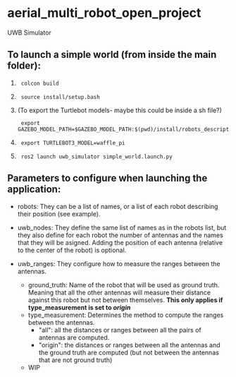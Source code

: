 # aerial_multi_robot_open_project
UWB Simulator

## To launch a simple world (from inside the main folder):

1.      colcon build
2.      source install/setup.bash
3. (To export the Turtlebot models- maybe this could be inside a sh file?) 
        
        export GAZEBO_MODEL_PATH=$GAZEBO_MODEL_PATH:$(pwd)/install/robots_description/share/robots_description/models
4.      export TURTLEBOT3_MODEL=waffle_pi
5.      ros2 launch uwb_simulator simple_world.launch.py


## Parameters to configure when launching the application:

- robots: They can be a list of names, or a list of each robot describing their position (see example).
- uwb_nodes: They define the same list of names as in the robots list, but they also define for each robot the number of antennas and the names that they will be asigned. Adding the position of each antenna (relative to the center of the robot) is optional.
- uwb_ranges: They configure how to measure the ranges between the antennas.

  - ground_truth: Name of the robot that will be used as ground truth. Meaning that all the other antennas will measure their distance against this robot but not between themselves. **This only applies if type_measurement is set to _origin_**
  - type_measurement: Determines the method to compute the ranges between the antennas.
    - "all": all the distances or ranges between all the pairs of antennas are computed.
    - "origin": the distances or ranges between all the antennas and the ground truth are computed (but not between the antennas that are not ground truth)
  - WIP

